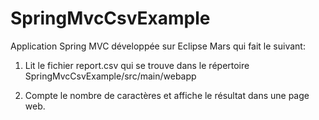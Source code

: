 # SpringMvcCsvExample
Application Spring MVC développée sur Eclipse Mars qui fait le suivant:

1)	Lit le fichier report.csv qui se trouve dans le répertoire SpringMvcCsvExample/src/main/webapp

2)	Compte le nombre de caractères et affiche le résultat dans une page web.

